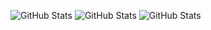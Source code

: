 ![GitHub Stats](https://github-readme-stats-lucas-bertos-projects.vercel.app/api?username=lucasberto&theme=merko&show_icons=true&hide_border=true&layout=compact)
![GitHub Stats](https://streak-stats.demolab.com?user=lucasberto&theme=merko&hide_border=true)
![GitHub Stats](https://github-readme-stats-lucas-bertos-projects.vercel.app/api/top-langs/?username=lucasberto&theme=merko&show_icons=true&hide_border=true&layout=compact&size_weight=0.5&count_weight=0.5&langs_count=8)



